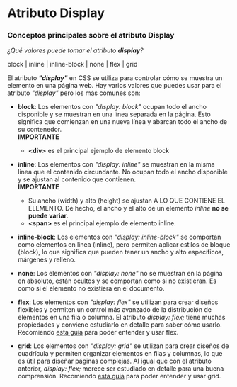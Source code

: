 # Atributo Display
### Conceptos principales sobre el atributo Display

*¿Qué valores puede tomar el atributo **display**?*

block | inline | inline-block | none | flex | grid

El atributo ***"display"*** en CSS se utiliza para controlar cómo se muestra un elemento en una página web. Hay varios valores que puedes usar para el atributo *"display"* pero los más comunes son:

- **block**: Los elementos con *"display: block"* ocupan todo el ancho disponible y se muestran en una línea separada en la página. Esto significa que comienzan en una nueva línea y abarcan todo el ancho de su contenedor.  
**IMPORTANTE**
    - **\<div>** es el principal ejemplo de elemento block

- **inline**: Los elementos con *"display: inline"* se muestran en la misma línea que el contenido circundante. No ocupan todo el ancho disponible y se ajustan al contenido que contienen.  
**IMPORTANTE**  
    - Su ancho (width) y alto (height) se ajustan A LO QUE CONTIENE EL ELEMENTO. De hecho, el ancho y el alto de un elemento *inline* **no se puede variar**.
    - **\<span>** es el principal ejemplo de elemento inline.


- **inline-block**: Los elementos con *"display: inline-block"* se comportan como elementos en línea (inline), pero permiten aplicar estilos de bloque (block), lo que significa que pueden tener un ancho y alto específicos, márgenes y relleno.  

- **none**: Los elementos con *"display: none"* no se muestran en la página en absoluto, están ocultos y se comportan como si no existieran. Es como si el elemento no existiera en el documento.

- **flex**: Los elementos con *"display: flex"* se utilizan para crear diseños flexibles y permiten un control más avanzado de la distribución de elementos en una fila o columna. El atributo *display: flex;* tiene muchas propiedades y conviene estudiarlo en detalle para saber cómo usarlo. Recomiendo [esta guía](https://css-tricks.com/snippets/css/a-guide-to-flexbox/) para poder entender y usar flex.

- **grid**: Los elementos con *"display: grid"* se utilizan para crear diseños de cuadrícula y permiten organizar elementos en filas y columnas, lo que es útil para diseñar páginas complejas. Al igual que con el atributo anterior, *display: flex;* merece ser estudiado en detalle para una buena comprensión. Recomiendo [esta guía](https://css-tricks.com/snippets/css/complete-guide-grid/) para poder entender y usar grid.